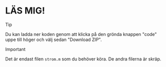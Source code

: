 ﻿# LÄS MIG!

> [!TIP]
> Du kan ladda ner koden genom att klicka på den grönda knappen "code" uppe till höger och välj sedan "Download ZIP". 

> [!IMPORTANT]
> Det är endast filen `strom.m` som du behöver köra. De andra filerna är skräp.
